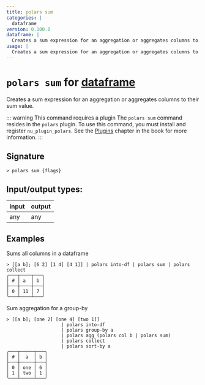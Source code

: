 ```yaml
---
title: polars sum
categories: |
  dataframe
version: 0.100.0
dataframe: |
  Creates a sum expression for an aggregation or aggregates columns to their sum value.
usage: |
  Creates a sum expression for an aggregation or aggregates columns to their sum value.
---
```

<!-- This file is automatically generated. Please edit the command in https://github.com/nushell/nushell instead. -->

# `polars sum` for [dataframe](/commands/categories/dataframe.md)

<div class='command-title'>Creates a sum expression for an aggregation or aggregates columns to their sum value.</div>

::: warning This command requires a plugin
The `polars sum` command resides in the `polars` plugin.
To use this command, you must install and register `nu_plugin_polars`.
See the [Plugins](/book/plugins.html) chapter in the book for more information.
:::


## Signature

```> polars sum {flags} ```


## Input/output types:

| input | output |
| ----- | ------ |
| any   | any    |

## Examples

Sums all columns in a dataframe
```nu
> [[a b]; [6 2] [1 4] [4 1]] | polars into-df | polars sum | polars collect
╭───┬────┬───╮
│ # │ a  │ b │
├───┼────┼───┤
│ 0 │ 11 │ 7 │
╰───┴────┴───╯

```

Sum aggregation for a group-by
```nu
> [[a b]; [one 2] [one 4] [two 1]]
                    | polars into-df
                    | polars group-by a
                    | polars agg (polars col b | polars sum)
                    | polars collect
                    | polars sort-by a
╭───┬─────┬───╮
│ # │  a  │ b │
├───┼─────┼───┤
│ 0 │ one │ 6 │
│ 1 │ two │ 1 │
╰───┴─────┴───╯

```
